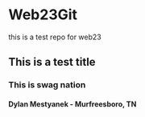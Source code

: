 # Web23Git
this is a test repo for web23 

## This is a test title


### This is swag nation


#### Dylan Mestyanek - Murfreesboro, TN